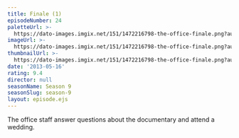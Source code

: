```yaml
---
title: Finale (1)
episodeNumber: 24
paletteUrl: >-
  https://dato-images.imgix.net/151/1472216798-the-office-finale.png?auto=enhance&ch=DPR%2CWidth&palette=json
imageUrl: >-
  https://dato-images.imgix.net/151/1472216798-the-office-finale.png?auto=compress%2Cformat&ch=DPR%2CWidth&w=500
thumbnailUrl: >-
  https://dato-images.imgix.net/151/1472216798-the-office-finale.png?auto=enhance&ch=DPR%2CWidth&fit=crop&fm=jpg&h=280&w=500
date: '2013-05-16'
rating: 9.4
director: null
seasonName: Season 9
seasonSlug: season-9
layout: episode.ejs
---
```


The office staff answer questions about the documentary and attend a wedding.